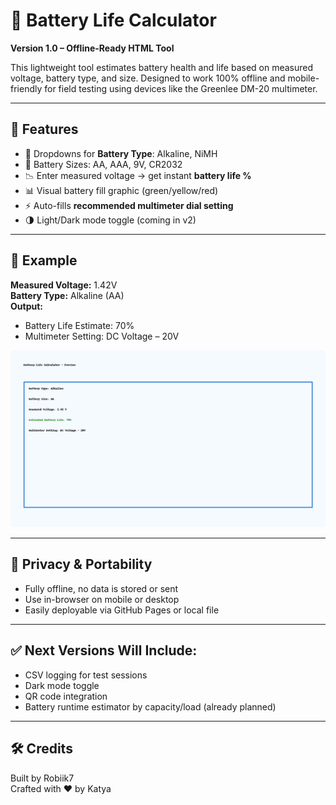 # 🔋 Battery Life Calculator

**Version 1.0 – Offline-Ready HTML Tool**

This lightweight tool estimates battery health and life based on measured voltage, battery type, and size. Designed to work 100% offline and mobile-friendly for field testing using devices like the Greenlee DM-20 multimeter.

---

## 🚀 Features

- 🔽 Dropdowns for **Battery Type**: Alkaline, NiMH
- 🔽 Battery Sizes: AA, AAA, 9V, CR2032
- 📉 Enter measured voltage → get instant **battery life %**
- 📊 Visual battery fill graphic (green/yellow/red)
- ⚡ Auto-fills **recommended multimeter dial setting**
- 🌗 Light/Dark mode toggle (coming in v2)

---

## 🧪 Example

**Measured Voltage:** 1.42V  
**Battery Type:** Alkaline (AA)  
**Output:**  
- Battery Life Estimate: 70%  
- Multimeter Setting: DC Voltage – 20V

![Preview](battery_calculator_preview.png)

---

## 🔐 Privacy & Portability

- Fully offline, no data is stored or sent
- Use in-browser on mobile or desktop
- Easily deployable via GitHub Pages or local file

---

## ✅ Next Versions Will Include:
- CSV logging for test sessions
- Dark mode toggle
- QR code integration
- Battery runtime estimator by capacity/load (already planned)

---

## 🛠 Credits

Built by Robiik7  
Crafted with ❤️ by Katya
